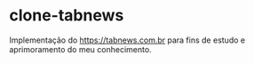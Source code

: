 # clone-tabnews

Implementação do https://tabnews.com.br para fins de estudo e aprimoramento do meu conhecimento.
